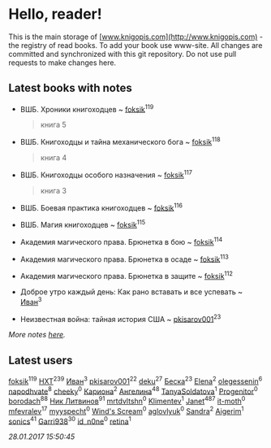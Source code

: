 # Hello, reader!
This is the main storage of [www.knigopis.com](http://www.knigopis.com) - the registry of read books.
To add your book use www-site. All changes are committed and synchronized with this git repository.
Do not use pull requests to make changes here.


## Latest books with notes
* ВШБ. Хроники книгоходцев ~ [foksik](users/173/1734575-vkontakte)<sup>119</sup>
    > книга  5

* ВШБ. Книгоходцы и тайна механического бога ~ [foksik](users/173/1734575-vkontakte)<sup>118</sup>
    > книга 4

* ВШБ. Книгоходцы особого назначения ~ [foksik](users/173/1734575-vkontakte)<sup>117</sup>
    > книга 3

* ВШБ. Боевая практика книгоходцев ~ [foksik](users/173/1734575-vkontakte)<sup>116</sup>

* ВШБ. Магия книгоходцев ~ [foksik](users/173/1734575-vkontakte)<sup>115</sup>

* Академия магического права. Брюнетка в бою ~ [foksik](users/173/1734575-vkontakte)<sup>114</sup>

* Академия магического права. Брюнетка в осаде ~ [foksik](users/173/1734575-vkontakte)<sup>113</sup>

* Академия магического права. Брюнетка в защите ~ [foksik](users/173/1734575-vkontakte)<sup>112</sup>

* Доброе утро каждый день: Как рано вставать и все успевать ~ [Иван](users/111/111223381196748176136-google)<sup>3</sup>

* Неизвестная война: тайная история США ~ [pkisarov001](users/311/311057796-yandex)<sup>23</sup>


_More notes [here](latest_books_with_notes.md)._


## Latest users
[foksik](users/173/1734575-vkontakte)<sup>119</sup> 
[HXT](users/100/100002563462782-facebook)<sup>239</sup> 
[Иван](users/111/111223381196748176136-google)<sup>3</sup> 
[pkisarov001](users/311/311057796-yandex)<sup>22</sup> 
[deku](users/384/384194935-vkontakte)<sup>27</sup> 
[Беска](users/157/1577468-vkontakte)<sup>23</sup> 
[Elena](users/459/459594264-yandex)<sup>2</sup> 
[olegessenin](users/390/3901448-vkontakte)<sup>6</sup> 
[napodhvate](users/585/585811540906733201-mailru)<sup>8</sup> 
[cheeky](users/100/100000019595884-facebook)<sup>0</sup> 
[Кариона](users/401/401225211-vkontakte)<sup>2</sup> 
[Ангелина](users/837/83788782-vkontakte)<sup>48</sup> 
[TanyaSoldatova](users/140/140832989-vkontakte)<sup>1</sup> 
[Progenitor](users/310/310433527-vkontakte)<sup>0</sup> 
[borodach](users/157/15706320-vkontakte)<sup>88</sup> 
[Ник Литвинов](users/241/241974816-vkontakte)<sup>91</sup> 
[mrtdvltshn](users/291/29152388-vkontakte)<sup>0</sup> 
[Klimentev](users/104/104202610850481913650-google)<sup>1</sup> 
[Janet](users/205/20565064-vkontakte)<sup>487</sup> 
[it-moth](users/100/100001185091151-facebook)<sup>0</sup> 
[mfevralev](users/140/140966150-vkontakte)<sup>17</sup> 
[myyspecht](users/321/3211454-vkontakte)<sup>0</sup> 
[Wind's Scream](users/290/29027836-vkontakte)<sup>0</sup> 
[aglovlyuk](users/815/8156510-vkontakte)<sup>0</sup> 
[Sandra](users/242/242184576223760-facebook)<sup>2</sup> 
[Aigerim](users/157/157708568-vkontakte)<sup>1</sup> 
[sonics](users/588/5880221-vkontakte)<sup>41</sup> 
[Garri938](users/114/114389869162010721507-google)<sup>30</sup> 
[id_n0ne](users/182/18203635-vkontakte)<sup>0</sup> 
[retina](users/390/3900602-vkontakte)<sup>1</sup> 


_28.01.2017 15:50:45_
